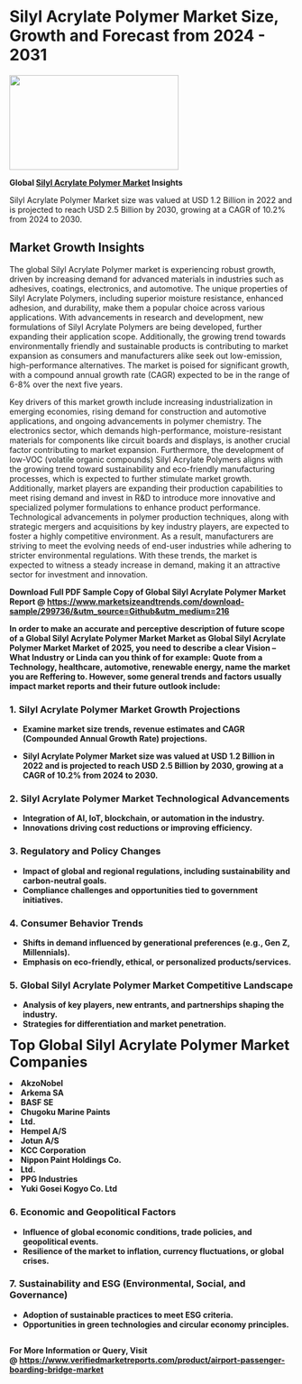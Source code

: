 <H1>Silyl Acrylate Polymer Market Size, Growth and Forecast from 2024 - 2031</H1><img class="aligncenter size-medium wp-image-584254" src="https://thirdeyenews.in/wp-content/uploads/2024/09/Global-Market-Research-300x168.jpeg" alt="" width="300" height="168" /><p><strong>Global&nbsp;<a href="https://www.marketsizeandtrends.com/download-sample/299736/&amp;utm_source=Github&utm_medium=216">Silyl Acrylate Polymer Market</a> Insights</strong></p><p>Silyl Acrylate Polymer Market size was valued at USD 1.2 Billion in 2022 and is projected to reach USD 2.5 Billion by 2030, growing at a CAGR of 10.2% from 2024 to 2030.</p><p><h2>Market Growth Insights</h2> <p>The global Silyl Acrylate Polymer market is experiencing robust growth, driven by increasing demand for advanced materials in industries such as adhesives, coatings, electronics, and automotive. The unique properties of Silyl Acrylate Polymers, including superior moisture resistance, enhanced adhesion, and durability, make them a popular choice across various applications. With advancements in research and development, new formulations of Silyl Acrylate Polymers are being developed, further expanding their application scope. Additionally, the growing trend towards environmentally friendly and sustainable products is contributing to market expansion as consumers and manufacturers alike seek out low-emission, high-performance alternatives. The market is poised for significant growth, with a compound annual growth rate (CAGR) expected to be in the range of 6-8% over the next five years.</p> <p><strong></strong></p> <p>Key drivers of this market growth include increasing industrialization in emerging economies, rising demand for construction and automotive applications, and ongoing advancements in polymer chemistry. The electronics sector, which demands high-performance, moisture-resistant materials for components like circuit boards and displays, is another crucial factor contributing to market expansion. Furthermore, the development of low-VOC (volatile organic compounds) Silyl Acrylate Polymers aligns with the growing trend toward sustainability and eco-friendly manufacturing processes, which is expected to further stimulate market growth. Additionally, market players are expanding their production capabilities to meet rising demand and invest in R&D to introduce more innovative and specialized polymer formulations to enhance product performance. Technological advancements in polymer production techniques, along with strategic mergers and acquisitions by key industry players, are expected to foster a highly competitive environment. As a result, manufacturers are striving to meet the evolving needs of end-user industries while adhering to stricter environmental regulations. With these trends, the market is expected to witness a steady increase in demand, making it an attractive sector for investment and innovation.</p> <p><strong></p><p><span class=""><strong>Download Full PDF Sample Copy of Global Silyl Acrylate Polymer Market Report</strong> @ <a href="https://www.marketsizeandtrends.com/download-sample/299736/&amp;utm_source=Github&utm_medium=216" target="_blank">https://www.marketsizeandtrends.com/download-sample/299736/&amp;utm_source=Github&utm_medium=216</a></span></p><p>In order to make an accurate and perceptive description of future scope of a Global&nbsp;Silyl Acrylate Polymer Market Market as Global&nbsp;Silyl Acrylate Polymer Market Market of 2025, you need to describe a clear Vision &ndash; What Industry or Linda can you think of for example: Quote from a Technology, healthcare, automotive, renewable energy, name the market you are Reffering to. However, some general trends and factors usually impact market reports and their future outlook include:</p><h3>1.&nbsp;<strong>Silyl Acrylate Polymer Market Growth Projections</strong></h3><ul><li>Examine market size trends, revenue estimates and CAGR (Compounded Annual Growth Rate) projections.</li><li><p>Silyl Acrylate Polymer Market size was valued at USD 1.2 Billion in 2022 and is projected to reach USD 2.5 Billion by 2030, growing at a CAGR of 10.2% from 2024 to 2030.</p></li></ul><h3>2.&nbsp;<strong>Silyl Acrylate Polymer Market Technological Advancements</strong></h3><ul><li>Integration of AI, IoT, blockchain, or automation in the industry.</li><li>Innovations driving cost reductions or improving efficiency.</li></ul><h3>3.&nbsp;<strong>Regulatory and Policy Changes</strong></h3><ul><li>Impact of global and regional regulations, including sustainability and carbon-neutral goals.</li><li>Compliance challenges and opportunities tied to government initiatives.</li></ul><h3>4.&nbsp;<strong>Consumer Behavior Trends</strong></h3><ul><li>Shifts in demand influenced by generational preferences (e.g., Gen Z, Millennials).</li><li>Emphasis on eco-friendly, ethical, or personalized products/services.</li></ul><h3>5.&nbsp;<strong>Global Silyl Acrylate Polymer Market Competitive Landscape</strong></h3><ul><li>Analysis of key players, new entrants, and partnerships shaping the industry.</li><li>Strategies for differentiation and market penetration.</li></ul><p data-pm-slice="1 1 []"><span style="color: inherit; font-family: inherit; font-size: 25px;">Top Global Silyl Acrylate Polymer Market Companies</span></p><div class="" data-test-id=""><p><li>AkzoNobel</li><li> Arkema SA</li><li> BASF SE</li><li> Chugoku Marine Paints</li><li> Ltd.</li><li> Hempel A/S</li><li> Jotun A/S</li><li> KCC Corporation</li><li> Nippon Paint Holdings Co.</li><li> Ltd.</li><li> PPG Industries</li><li> Yuki Gosei Kogyo Co. Ltd</li></p></div><h3>6.&nbsp;<strong>Economic and Geopolitical Factors</strong></h3><ul><li>Influence of global economic conditions, trade policies, and geopolitical events.</li><li>Resilience of the market to inflation, currency fluctuations, or global crises.</li></ul><h3>7.&nbsp;<strong>Sustainability and ESG (Environmental, Social, and Governance)</strong></h3><ul><li>Adoption of sustainable practices to meet ESG criteria.</li><li>Opportunities in green technologies and circular economy principles.</li></ul><h2><strong style="font-size: 14px;">For More Information or Query, Visit @&nbsp;</strong><a style="background-color: #ffffff; font-size: 14px;" href="https://www.marketsizeandtrends.com/report/silyl-acrylate-polymer-market/" target="_blank">https://www.verifiedmarketreports.com/product/airport-passenger-boarding-bridge-market</a></h2>
